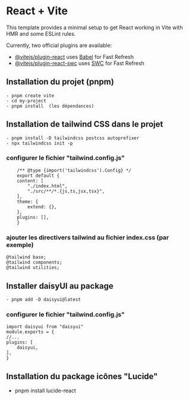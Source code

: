 # React + Vite

This template provides a minimal setup to get React working in Vite with HMR and some ESLint rules.

Currently, two official plugins are available:

- [@vitejs/plugin-react](https://github.com/vitejs/vite-plugin-react/blob/main/packages/plugin-react/README.md) uses [Babel](https://babeljs.io/) for Fast Refresh
- [@vitejs/plugin-react-swc](https://github.com/vitejs/vite-plugin-react-swc) uses [SWC](https://swc.rs/) for Fast Refresh

## Installation du projet (pnpm)
    - pnpm create vite
    - cd my-project
    - pnpm install  (les dépendances)

## Installation de tailwind CSS dans le projet
    - pnpm install -D tailwindcss postcss autoprefixer
    - npx tailwindcss init -p

### configurer le fichier "tailwind.config.js"

        /** @type {import('tailwindcss').Config} */
        export default {
        content: [
            "./index.html",
            "./src/**/*.{js,ts,jsx,tsx}",
        ],
        theme: {
            extend: {},
        },
        plugins: [],
        }

### ajouter les directivers tailwind au fichier index.css (par exemple)
    @tailwind base;
    @tailwind components;
    @tailwind utilities;


## Installer daisyUI au package
    - pnpm add -D daisyui@latest

### configurer le fichier "tailwind.config.js"
    import daisyui from "daisyui"
    module.exports = {
    //...
    plugins: [
        daisyui,
    ],
    }

## Installation du package icônes "Lucide"
 - pnpm install lucide-react